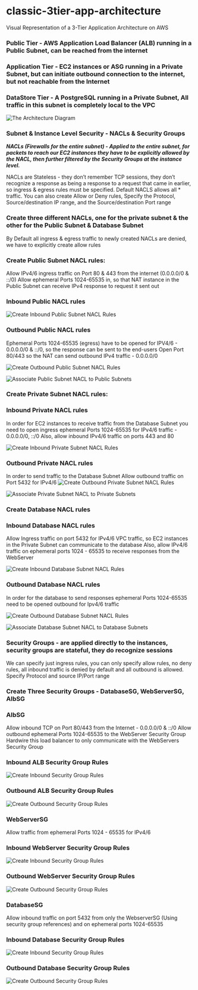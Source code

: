 # classic-3tier-app-architecture
Visual Representation of a 3-Tier Application Architecture on AWS

### Public Tier - AWS Application Load Balancer (ALB) running in a Public Subnet, can be reached from the internet

### Application Tier - EC2 instances or ASG running in a Private Subnet, but can initiate outbound connection to the internet, but not reachable from the Internet

### DataStore Tier - A PostgreSQL running in a Private Subnet, All traffic in this subnet is completely local to the VPC


![The Architecture Diagram](./assets/Classic-3Tier-App%20(1).jpeg)



### Subnet & Instance Level Security - NACLs & Security Groups
***NACLs (Firewalls for the entire subnet) - Applied to the entire subnet, for packets to reach our EC2 instances they have to be explicitly allowed by the NACL, then further filtered by the Security Groups at the instance level.***

NACLs are Stateless - they don’t remember TCP sessions, they don’t recognize a response as being a response to a request that came in earlier, so ingress & egress rules must be specified. Default NACLS allows all * traffic. You can also create Allow or Deny rules, Specify the Protocol, Source/destination IP range, and the Source/destination Port range

### Create three different NACLs, one for the private subnet & the other for the Public Subnet & Database Subnet
By Default all ingress & egress traffic to newly created NACLs are denied, we have to explicitly create allow rules

### Create Public Subnet NACL rules:
Allow IPv4/6 ingress traffic on Port 80 & 443 from the internet (0.0.0.0/0 & ::/0)
Allow ephemeral Ports 1024-65535 in, so that NAT instance in the Public Subnet can receive IPv4 response to request it sent out

### Inbound Public NACL rules

![Create Inbound Public Subnet NACL Rules](./assets/PublicSubnetNACL.png)

### Outbound Public NACL rules
Ephemeral Ports 1024-65535 (egress) have to be opened for IPV4/6 - 0.0.0.0/0 & ::/0, so the response can be sent to the end-users
Open Port 80/443 so the NAT can send outbound IPv4 traffic - 0.0.0.0/0

![Create Outbound Public Subnet NACL Rules](./assets/PublicSubnetNACLOutBound.png)

![Associate Public Subnet NACL to Public Subnets](./assets/PublicSubnetNACLAssoc.png)

### Create Private Subnet NACL rules:


### Inbound Private NACL rules

In order for EC2 instances to receive traffic from the Database Subnet you need to open ingress ephemeral Ports 1024-65535 for IPv4/6 traffic - 0.0.0.0/0, ::/0
Also, allow inbound IPv4/6 traffic on ports 443 and 80

![Create Inbound Private Subnet NACL Rules](./assets/PrivateSubnetNACL.png)

### Outbound Private NACL rules
In order to send traffic to the Database Subnet Allow outbound traffic on Port 5432 for IPv4/6
![Create Outbound Private Subnet NACL Rules](./assets/PrivateSubnetNACLOutBound.png)

![Associate Private Subnet NACL to Private Subnets](./assets/PrivateSubnetNACLAssoc.png)

### Create Database NACL rules 

### Inbound Database NACL rules
Allow Ingress traffic on port 5432 for IPv4/6 VPC traffic, so EC2 instances in the Private Subnet can communicate to the database
Also, allow IPv4/6 traffic on ephemeral ports 1024 - 65535 to receive responses from the WebServer

![Create Inbound Database Subnet NACL Rules](./assets/DatabaseSubnetNACL.png)

### Outbound Database NACL rules
In order for the database to send responses ephemeral Ports 1024-65535 need to be opened outbound for Ipv4/6 traffic

![Create Outbound Database Subnet NACL Rules](./assets/DatabaseSubnetNACLOutBound.png)

![Associate Database Subnet NACL to Database Subnets](./assets/DatabaseSubnetNACLAssoc.png)

### Security Groups - are applied directly to the instances, security groups are stateful, they do recognize sessions
We can specify just ingress rules, you can only specify allow rules, no deny rules, all inbound traffic is denied by default and all outbound is allowed. Specify Protocol and source IP/Port range

### Create Three Security Groups - DatabaseSG, WebServerSG, AlbSG

### AlbSG
Allow inbound TCP on Port 80/443 from the Internet - 0.0.0.0/0 & ::/0
Allow outbound ephemeral Ports 1024-65535 to the WebServer Security Group
Hardwire this load balancer to only communicate with the WebServers Security Group

### Inbound ALB Security Group Rules

![Create Inbound Security Group Rules](./assets/AlbSG.png)

### Outbound ALB Security Group Rules

![Create Outbound Security Group Rules](./assets/OutboundAlbSG.png)

### WebServerSG
Allow traffic from ephemeral Ports 1024 - 65535 for IPv4/6

### Inbound WebServer Security Group Rules

![Create Inbound Security Group Rules](./assets/WebServerSG.png)

### Outbound WebServer Security Group Rules

![Create Outbound Security Group Rules](./assets/OutboundWebServerSG.png)

### DatabaseSG
Allow inbound traffic on port 5432 from only the WebserverSG (Using security group references) and on ephemeral ports 1024-65535

### Inbound Database Security Group Rules

![Create Inbound Security Group Rules](./assets/DatabaseSG.png)

### Outbound Database Security Group Rules

![Create Outbound Security Group Rules](./assets/OutboundDatabaseSG.png)
